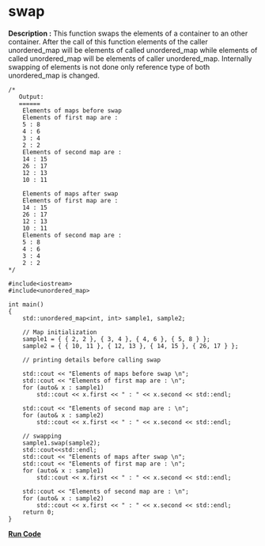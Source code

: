 # swap

**Description :** This function swaps the elements of a container to an other container. After the call of this function elements of the caller unordered_map will be elements of called unordered_map while elements of called unordered_map will be elements of caller unordered_map.
Internally swapping of elements is not done only reference type of both unordered_map is changed.

```
/*
   Output:
   ======
    Elements of maps before swap 
    Elements of first map are : 
    5 : 8
    4 : 6
    3 : 4
    2 : 2
    Elements of second map are : 
    14 : 15
    26 : 17
    12 : 13
    10 : 11

    Elements of maps after swap 
    Elements of first map are : 
    14 : 15
    26 : 17
    12 : 13
    10 : 11
    Elements of second map are : 
    5 : 8
    4 : 6
    3 : 4
    2 : 2
*/

#include<iostream>   
#include<unordered_map>  
  
int main() 
{ 
    std::unordered_map<int, int> sample1, sample2; 
  
    // Map initialization 
    sample1 = { { 2, 2 }, { 3, 4 }, { 4, 6 }, { 5, 8 } }; 
    sample2 = { { 10, 11 }, { 12, 13 }, { 14, 15 }, { 26, 17 } }; 
  
    // printing details before calling swap 
  
    std::cout << "Elements of maps before swap \n"; 
    std::cout << "Elements of first map are : \n"; 
    for (auto& x : sample1) 
        std::cout << x.first << " : " << x.second << std::endl; 
  
    std::cout << "Elements of second map are : \n"; 
    for (auto& x : sample2) 
        std::cout << x.first << " : " << x.second << std::endl; 
  
    // swapping 
    sample1.swap(sample2); 
    std::cout<<std::endl;
    std::cout << "Elements of maps after swap \n"; 
    std::cout << "Elements of first map are : \n"; 
    for (auto& x : sample1) 
        std::cout << x.first << " : " << x.second << std::endl; 
  
    std::cout << "Elements of second map are : \n"; 
    for (auto& x : sample2) 
        std::cout << x.first << " : " << x.second << std::endl; 
    return 0; 
}
```
**[Run Code](https://rextester.com/https://rextester.com/LXARJ59042)**
